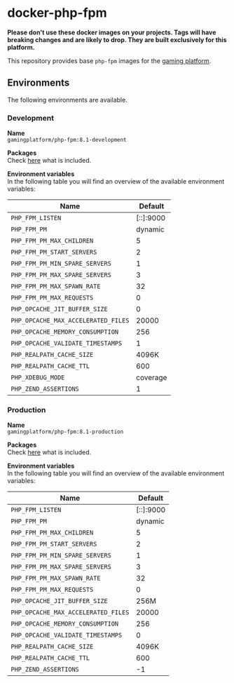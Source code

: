 # docker-php-fpm

__Please don't use these docker images on your projects.
Tags will have breaking changes and are likely to drop.
They are built exclusively for this platform.__

This repository provides base `php-fpm` images for the
[gaming platform](https://github.com/gaming-platform).

## Environments

The following environments are available.

### Development

__Name__  
`gamingplatform/php-fpm:8.1-development`

__Packages__  
Check
[here](/install-dependencies.sh)
what is included.

__Environment variables__  
In the following table you will find an overview of the available environment variables:

| Name                                | Default   |
|-------------------------------------|-----------|
| `PHP_FPM_LISTEN`                    | [::]:9000 |
| `PHP_FPM_PM`                        | dynamic   |
| `PHP_FPM_PM_MAX_CHILDREN`           | 5         |
| `PHP_FPM_PM_START_SERVERS`          | 2         |
| `PHP_FPM_PM_MIN_SPARE_SERVERS`      | 1         |
| `PHP_FPM_PM_MAX_SPARE_SERVERS`      | 3         |
| `PHP_FPM_PM_MAX_SPAWN_RATE`         | 32        |
| `PHP_FPM_PM_MAX_REQUESTS`           | 0         |
| `PHP_OPCACHE_JIT_BUFFER_SIZE`       | 0         |
| `PHP_OPCACHE_MAX_ACCELERATED_FILES` | 20000     |
| `PHP_OPCACHE_MEMORY_CONSUMPTION`    | 256       |
| `PHP_OPCACHE_VALIDATE_TIMESTAMPS`   | 1         |
| `PHP_REALPATH_CACHE_SIZE`           | 4096K     |
| `PHP_REALPATH_CACHE_TTL`            | 600       |
| `PHP_XDEBUG_MODE`                   | coverage  |
| `PHP_ZEND_ASSERTIONS`               | 1         |

### Production

__Name__  
`gamingplatform/php-fpm:8.1-production`

__Packages__  
Check
[here](/install-dependencies.sh)
what is included.

__Environment variables__  
In the following table you will find an overview of the available environment variables:

| Name                                | Default   |
|-------------------------------------|-----------|
| `PHP_FPM_LISTEN`                    | [::]:9000 |
| `PHP_FPM_PM`                        | dynamic   |
| `PHP_FPM_PM_MAX_CHILDREN`           | 5         |
| `PHP_FPM_PM_START_SERVERS`          | 2         |
| `PHP_FPM_PM_MIN_SPARE_SERVERS`      | 1         |
| `PHP_FPM_PM_MAX_SPARE_SERVERS`      | 3         |
| `PHP_FPM_PM_MAX_SPAWN_RATE`         | 32        |
| `PHP_FPM_PM_MAX_REQUESTS`           | 0         |
| `PHP_OPCACHE_JIT_BUFFER_SIZE`       | 256M      |
| `PHP_OPCACHE_MAX_ACCELERATED_FILES` | 20000     |
| `PHP_OPCACHE_MEMORY_CONSUMPTION`    | 256       |
| `PHP_OPCACHE_VALIDATE_TIMESTAMPS`   | 0         |
| `PHP_REALPATH_CACHE_SIZE`           | 4096K     |
| `PHP_REALPATH_CACHE_TTL`            | 600       |
| `PHP_ZEND_ASSERTIONS`               | -1        |
